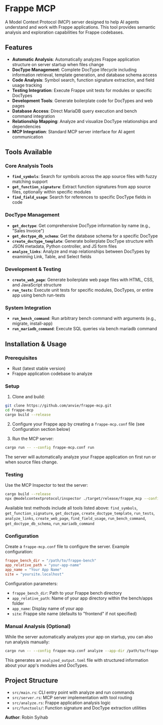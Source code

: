 # Frappe MCP

A Model Context Protocol (MCP) server designed to help AI agents understand and work with Frappe applications. This tool provides semantic analysis and exploration capabilities for Frappe codebases.

## Features

- **Automatic Analysis**: Automatically analyzes Frappe application structure on server startup when files change
- **DocType Management**: Complete DocType lifecycle including information retrieval, template generation, and database schema access
- **Code Analysis**: Symbol search, function signature extraction, and field usage tracking
- **Testing Integration**: Execute Frappe unit tests for modules or specific DocTypes
- **Development Tools**: Generate boilerplate code for DocTypes and web pages
- **Database Access**: Direct MariaDB query execution and bench command integration
- **Relationship Mapping**: Analyze and visualize DocType relationships and dependencies
- **MCP Integration**: Standard MCP server interface for AI agent communication

## Tools Available

### Core Analysis Tools
- **`find_symbols`**: Search for symbols across the app source files with fuzzy matching support
- **`get_function_signature`**: Extract function signatures from app source files, optionally within specific modules
- **`find_field_usage`**: Search for references to specific DocType fields in code

### DocType Management
- **`get_doctype`**: Get comprehensive DocType information by name (e.g., "Sales Invoice")
- **`get_doctype_db_schema`**: Get the database schema for a specific DocType
- **`create_doctype_template`**: Generate boilerplate DocType structure with JSON metadata, Python controller, and JS form files
- **`analyze_links`**: Analyze and map relationships between DocTypes by examining Link, Table, and Select fields

### Development & Testing
- **`create_web_page`**: Generate boilerplate web page files with HTML, CSS, and JavaScript structure
- **`run_tests`**: Execute unit tests for specific modules, DocTypes, or entire app using bench run-tests

### System Integration
- **`run_bench_command`**: Run arbitrary bench command with arguments (e.g., migrate, install-app)
- **`run_mariadb_command`**: Execute SQL queries via bench mariadb command

## Installation & Usage

### Prerequisites

- Rust (latest stable version)
- Frappe application codebase to analyze

### Setup

1. Clone and build:

```bash
git clone https://github.com/anvie/frappe-mcp.git
cd frappe-mcp
cargo build --release
```

2. Configure your Frappe app by creating a `frappe-mcp.conf` file (see Configuration section below)

3. Run the MCP server:

```bash
cargo run -- --config frappe-mcp.conf run
```

The server will automatically analyze your Frappe application on first run or when source files change.

### Testing

Use the MCP Inspector to test the server:

```bash
cargo build --release
npx @modelcontextprotocol/inspector ./target/release/frappe_mcp --config frappe-mcp.conf run
```

Available test methods include all tools listed above: `find_symbols`, `get_function_signature`, `get_doctype`, `create_doctype_template`, `run_tests`, `analyze_links`, `create_web_page`, `find_field_usage`, `run_bench_command`, `get_doctype_db_schema`, `run_mariadb_command`

### Configuration

Create a `frappe-mcp.conf` file to configure the server. Example configuration:

```toml
frappe_bench_dir = "/path/to/frappe-bench"
app_relative_path = "your-app-name"
app_name = "Your App Name"
site = "yoursite.localhost"
```

Configuration parameters:
- `frappe_bench_dir`: Path to your Frappe bench directory
- `app_relative_path`: Name of your app directory within the bench/apps folder
- `app_name`: Display name of your app
- `site`: Frappe site name (defaults to "frontend" if not specified)

### Manual Analysis (Optional)

While the server automatically analyzes your app on startup, you can also run analysis manually:

```bash
cargo run -- --config frappe-mcp.conf analyze --app-dir /path/to/frappe-bench/apps/your-app
```

This generates an `analyzed_output.toml` file with structured information about your app's modules and DocTypes.

## Project Structure

- `src/main.rs`: CLI entry point with analyze and run commands
- `src/server.rs`: MCP server implementation with tool routing
- `src/analyze.rs`: Frappe application analysis logic
- `src/functools/`: Function signature and DocType extraction utilities

**Author**: Robin Syihab

